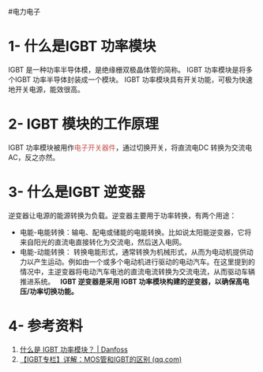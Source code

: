 #电力电子
# 1- 什么是IGBT 功率模块
IGBT 是一种功率半导体模，是绝缘栅双极晶体管的简称。
IGBT 功率模块是将多个IGBT 功率半导体封装成一个模块。
IGBT 功率模块具有开关功能，可极为快速地开关电源，能效很高。
# 2- IGBT 模块的工作原理
IGBT 功率模块被用作<font color="#c0504d">电子开关器件</font>，通过切换开关，将直流电DC 转换为交流电AC，反之亦然。
# 3- 什么是IGBT 逆变器
逆变器让电源的能源转换为负载。逆变器主要用于功率转换，有两个用途：
- 电能-电能转换：输电、配电或储能的电能转换。比如说太阳能逆变器，它将来自阳光的直流电直接转化为交流电，然后送入电网。 
- 电能-动能转换： 转换电能形式，通常转换为机械形式，从而为电动机提供动力以产生运动。例如由一个或多个电动机进行驱动的电动汽车。在这里提到的情况中，主逆变器将电动汽车电池的直流电流转换为交流电流，从而驱动车辆推进系统。  
**IGBT 逆变器是采用 IGBT 功率模块构建的逆变器，以确保高电压/功率切换功能。**

# 4- 参考资料
1. [什么是 IGBT 功率模块？ | Danfoss](https://www.danfoss.com/zh-cn/about-danfoss/our-businesses/silicon-power/what-is-igbt-power-module/)
2. [【IGBT专栏】详解：MOS管和IGBT的区别 (qq.com)](https://mp.weixin.qq.com/s?__biz=MzI0MDU0NDMyMQ==&mid=2247619745&idx=2&sn=e096ae50d406edb2bffce1b9d9ed349c&chksm=e91a6b8fde6de299639cb9b714d9e93650982a5866add47ac8da8fa492c1c455ba60d5a1021f&scene=27)
